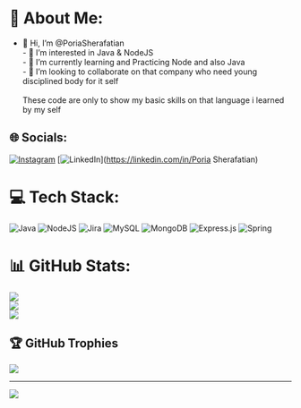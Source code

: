 # 💫 About Me:
- 👋 Hi, I’m @PoriaSherafatian<br>- 👀 I’m interested in Java & NodeJS<br>- 🌱 I’m currently learning and Practicing Node and also Java<br>- 💞 I’m looking to collaborate on that company who need young disciplined body for it self<br><br>These code are only to show my basic skills on that language i learned by my self<br>


## 🌐 Socials:
[![Instagram](https://img.shields.io/badge/Instagram-%23E4405F.svg?logo=Instagram&logoColor=white)](https://instagram.com/iAmPowria) [![LinkedIn](https://img.shields.io/badge/LinkedIn-%230077B5.svg?logo=linkedin&logoColor=white)](https://linkedin.com/in/Poria Sherafatian) 

# 💻 Tech Stack:
![Java](https://img.shields.io/badge/java-%23ED8B00.svg?style=for-the-badge&logo=openjdk&logoColor=white) ![NodeJS](https://img.shields.io/badge/node.js-6DA55F?style=for-the-badge&logo=node.js&logoColor=white) ![Jira](https://img.shields.io/badge/jira-%230A0FFF.svg?style=for-the-badge&logo=jira&logoColor=white) ![MySQL](https://img.shields.io/badge/mysql-4479A1.svg?style=for-the-badge&logo=mysql&logoColor=white) ![MongoDB](https://img.shields.io/badge/MongoDB-%234ea94b.svg?style=for-the-badge&logo=mongodb&logoColor=white) ![Express.js](https://img.shields.io/badge/express.js-%23404d59.svg?style=for-the-badge&logo=express&logoColor=%2361DAFB) ![Spring](https://img.shields.io/badge/spring-%236DB33F.svg?style=for-the-badge&logo=spring&logoColor=white)
# 📊 GitHub Stats:
![](https://github-readme-stats.vercel.app/api?username=PoriaSherafatian&theme=dark&hide_border=false&include_all_commits=true&count_private=true)<br/>
![](https://github-readme-streak-stats.herokuapp.com/?user=PoriaSherafatian&theme=dark&hide_border=false)<br/>
![](https://github-readme-stats.vercel.app/api/top-langs/?username=PoriaSherafatian&theme=dark&hide_border=false&include_all_commits=true&count_private=true&layout=compact)

## 🏆 GitHub Trophies
![](https://github-profile-trophy.vercel.app/?username=PoriaSherafatian&theme=radical&no-frame=false&no-bg=true&margin-w=4)

---
[![](https://visitcount.itsvg.in/api?id=PoriaSherafatian&icon=0&color=0)](https://visitcount.itsvg.in)

<!-- Proudly created with GPRM ( https://gprm.itsvg.in ) -->
